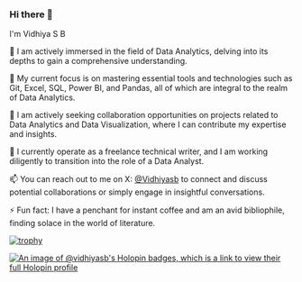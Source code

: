 ### Hi there  👋 
I'm Vidhiya S B

🔭 I am actively immersed in the field of Data Analytics, delving into its depths to gain a comprehensive understanding.

🌱 My current focus is on mastering essential tools and technologies such as Git, Excel, SQL, Power BI, and Pandas, all of which are integral to the realm of Data Analytics.

👯 I am actively seeking collaboration opportunities on projects related to Data Analytics and Data Visualization, where I can contribute my expertise and insights.

💬 I currently operate as a freelance technical writer, and I am working diligently to transition into the role of a Data Analyst.

📫 You can reach out to me on X: [@Vidhiyasb](https://www.twitter.com/Vidhiyasb) to connect and discuss potential collaborations or simply engage in insightful conversations.

⚡ Fun fact: I have a penchant for instant coffee and am an avid bibliophile, finding solace in the world of literature.



[![trophy](https://github-profile-trophy.vercel.app/?username=VidhiyaSB)](https://github.com/ryo-ma/github-profile-trophy)

[![An image of @vidhiyasb's Holopin badges, which is a link to view their full Holopin profile](https://holopin.me/vidhiyasb)](https://holopin.io/@vidhiyasb)




